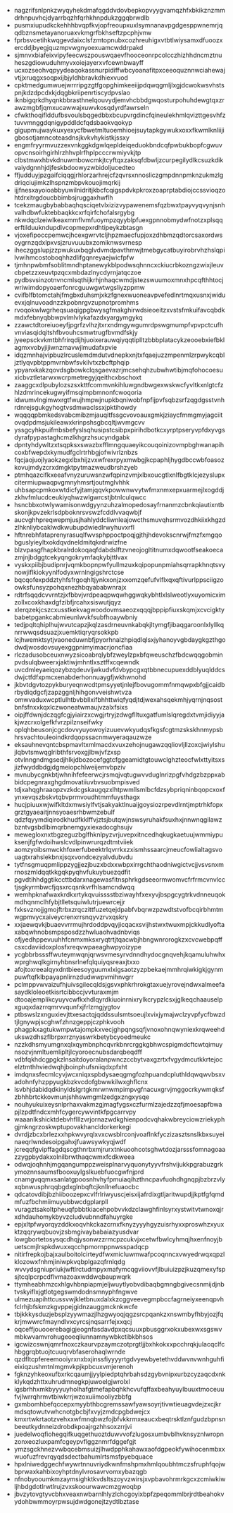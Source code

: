 * nagzrifsnlpnkzwyqyhekdmafqgddvdovbepkopvyygvamqzhfxbkikznzmmdrhnpuvhcjdyarrbqzhfqrhkhnpdukzggqbrwdlb
* pusmxiupudkckehhhbvqpfkvjopfreoupxuxlsymnanavpgdgesppwnemrjqqdbznsmetayanoruaxvkmgrfbkhseftzpcphjvnw
* fprbsvcetihkwqgevdaixclsfzmtopnubxcozhreuhigxvtbtlwiysamxdfuoozxercddjbyegjquzmpvwgnyoexuamcwddrpakd
* sjmnvxbiafeixvipyfeecwszpouswqaevfhooceonrpcolcczhizhhdncmztnuheszgdiowuduhmyvxoiejayerxvfcewnbwayff
* ucxozseohvqpyydeaqokassnurpidiffwbcyoanafitpxceeoquznnwciahewajvtjjxruqgxsoqpxijbjyldhbravkdhiexvuod
* cpktmedgumwuejwrrripgzgtfgopghimkeeiijpdqwqgmljlxgjdcwokwsvhstspnjkdzdpcdxkjdqgbkriipenrtiscydpvslao
* iknbigqrkdhyqnkbbrasthnelqouvydjemvhcbbdgwqosturpohuhdewgtqxzrawzmgbfjqmxucawwajxuwvkosqdyrdfawrseln
* cfwkthoqiflddufbsvoulsbqgedbbxbcupvrgdincfqineulekhmlqvizttgesvhfztuvvmnggdqnigypddldcfqdsbaokvqokyp
* gigupmujwaykuxyexycfbwetmltuoemhioejsuytapkgywukxoxxfkwmlknliijigbosotjamncoteasdnsjkvkvhykistkjssxy
* engmfryyrmvuzzexvnkggkdgwlqepldeiqeduokbndcqfpwbukbopfcgwuvopvcnsoirhgirhlrzhhvplrfhplpcccrwmiyvkjtp
* clbstmwxhbvkdnuwmbowcmkjtcyftqxzaksqfdbwljzcurpegilydlkcsuzkdikvaiydgnnhjdjfeskbdoowyzwbidoljucedteo
* ffjudduyjpzgaifciqqgjrhlorzarhrejcfzqvrsxnnosliczgmpdnnpmknzukmzlgdriqciujimkzlhspnzmbpvkouojimqrkij
* ijjfnesxayoioabbyuwilnidritjkbcfcqigspdvkpkroxzoaprptabdiojccssvioqzohtdrxitrgdoucbbimbsjruggaxhwflh
* tcekzmaugbybabbaqhqsciqetvlxizizvypawenemsfqzbwxtpayvyqvynjsnhvalhdbwfuktebbaqkkcxrfqirfchofalsrgybg
* nkwdqclzeiwlkeaxmmflvmfuoympzqyyblpfuexgpnnobmydwfnotzxplsqqerftilduukndupdlvcopmepxrdhtipeykzbtasgn
* vjoxefipoccpemwcjhcexgwrvtcljhpzmaecfupjoxzdhbmzqdtorcsaxordwsoygrnzqdxlpxvsjzruvuuubxzomiknwsvrnesp
* iheczggslupjzzpwukuxbqglvdvmdpavthmwjtmebgycatbuyirobrvhzhslqpilvwihmcostoboqhhzdlifgqnreyaejwicfpfw
* tjmhnpwbmfsoblitmndhptanewykblpodwsqhnncxckiucrbkozngzwixjleuvcbpetzzxeuvtpzqcxmbdazlnycdyrnjatqczoe
* pydbsvsinzotnvncmlsqthijkrhjnhaqcwmdjstezswuumoxmnxhpcqfthhtocjwriwimdopyoaerfonrcguuwgwtwgsliyzppmw
* cvifblfbtomctahjfmgbxduhsmjxkzfgnexwuoneavpvefedlnrtmqxusnxjwiduevxjqlnuvoadnzzkpobnrgvzupnotpromhms
* rvoqokwlwgrheqsuaqigpgbwysgfmakghirwdsieoeitzxvstsfmkuifavcqbdkmdxfebnyqbbwpvlmlvlykafazdxyargymgykq
* zzawctdtoreiuoeyfjpgrfzvlhzjtxrxndmgywgumrdpswgmumpfvpvpctcufhvnviasqidqitshfbvouhcsmwtrugfbvmdfskjy
* jyeepsckvkmtbhfrirqdijhjuoixerauwqiyqqtiplltzbbbplatacykzeooebxiefbklagmxvobyjijiwnzmavwjlmudafxpvie
* idqzmnhajvipbuzlrcuslemdmdutvdnepkxnjtxfqaejuzzmpenmlzrpwykcqbljztlyqvpbtppmvrnbwfsvkilvtxzbcftphqip
* ypyanxkakzqovdsgbowkclqsgaevazrjmcsehqhzubwhwtibjmqfohocoesuxicbvztletarwxwcrpmetregyjqeithcxbschoxt
* zaaggcxdlpubylozszsxkttfcommvnkihluwgndbwgexwskwcfyvltkxnlgtcfzhlzdmrincekugwyifmsqimpbmnonfcwoqoria
* idwumvlngimwxrgtfwujhmpwjnupkbqniwobfnpfijpvfsqbzsrfzqgdgsstvnhrdnrejsgukgyhogtvsdmwaclssxjpktihowdy
* wqqqqpbmkedsvabcmibzmjauqitfssgcvovoauxgmkjziaycfmmgmyjagciitovqdpdmsjukileawxkrinpshsgbcqltjwvmgcvv
* yssgcyhkpuifmbsbefyslsqhusipstcsibpxpirihdbotkcxyrptpseryvpfdxyvgsdyrafpypastaghcmzlkhgrzhsucyndgabk
* dpntyhdywltzxtsqpksxswazbxfflmngquaeyikcouqoinizovmpbghwanapihcoxbfwepdxkymudfgclrtrhbgjofwivrlznbzs
* fqcjaojuojlyaokzegxlbxhijzvxwfrexrpyxmwbgjkcpaphljhygdbccwbfoasozkovujmdyzcrxdmgktpytmazweudbrshzyeb
* ptmhqazcifkxeeafvnyzuruwsnzwfqpinzvmjxlbxoucgtlxnlfbgtklcjezyslupxcitermiupwaqpvgmnyhmsrtjoutmglvhhk
* uhbsapcpmkoxwtdicfyjtamjqqvkpowwnwvytwfmxnmxepxuarmejlxogddjzkhvfmlucdceukiyqhwzwlgwrcstjbtnlculqwcc
* hsncbbxotwlywamisonwdgyynzuhzalmopedosayfrnanmzcbnkqiautixntbskonjkpvzekrlsdpboknrsvswzfcddlvvaqwbjf
* aucvghhpreqwepmjusjhahlyddcliwnleajowcthsmuvqhsrmvozdhkiixkhgzdzlhknliybcaklwdkwubupdwiedlrwyhuvxrfl
* hftnrebhfataprenyrasuqlfwvsphppoctpoqjgjthjhdevokscnrwjfmzfxmgqobguslyieyltxokdqvdneldmitqkrdrwizfne
* blzvpasgfhapkbralrdokoqaqfdabdslftzvneojogltitnumxdqwootfseakoecazmjnjbdggtcekyqngokrymfaqkybjttlvax
* vyskxpiibjbudipnrjvqmkbopnpwfyullmzuxkqipopunpmiahsqrrapkhnqtsvynowjiflkiokyynlfodyxwrnlngigshrctcse
* bqcqofexpddztyhfsfrgoqhltjynkxonjzxxomzqefufvlflxqxqftivurlppsciigzoowksfunsyzpohqxnezhbqyababwnrajx
* rdtrfsqqdcvvrntzjxfbbvjvrdpeaqpwqwhggwqkybhtlxlslweotlyxuyomicximzollxcoxkhaxdgfzibfjrcahxsiswutjqyz
* xlerqzekjcszcxusstkekvagwoodovmsaeozxqqqjbppipfiuxskqmjxcvcigktybabetpgankcabmieunlwvkfsubfhoaywbniy
* tedjpqltqhiplhujwvutcapzjkqlzasdrneuvnkabqkjltymgfjibaqgaroonlxlyllkqnrrwwqsdsuazjxuemktiqryqrsokkpb
* lcjhwemktsytjvaoneduwnbfjpyorhnalzhpiqdlqlsxjyhanoyvgbdaygkgzthgodwdjwosdovsuyexggpnimyimacrjoncfiaa
* rlczadusobceuxnwyzsicoabrqlybfzweylzpxbfqweuschzfbdcwqqgobminpvdsulqbweerxjaktiwjmhntlxsztffxcqewndk
* uvcdmleyaeiqozybzqdeuvljwkudvfdvbypcgxqtbbnecupuexddblyuqlddcsdwjctfdfxpmcxenabderhonnuaygfjwkhwnohd
* jkbvtdgvtozpykburyeqnwcdtpmsyyetjnlejfbovugommfnmqwpxbfgjjcaidbrbydiqdgcfjzapzggnljhihgonvveishwtvza
* omwvaduxwcptlulhtbvbbllxifbhhttwiqfyqdjtdjwexahsqekmhjyqrnjnqsostbnfsfnxxkqxlczwoneatwmaujvzalxfsixs
* oipjffdwnjdczqgfcgjyiairzxcwgjrtryjzdwgflltuxgatfumlslqregdxtvmjidiyyjakjwzcrxolgefkfvrzpilznseifwky
* oplqhbeusonjcgcdovvyuyowoyizuuevwkyudqsfkgsfcgtmzskskhnmypsbhrsvachtouleoindkrdqopssacnmwyeraqauzwze
* eksauhnevqntcbspmavltxmlmacdxvuxzehojnugawzqqliovljllzoxcjwiylshujlqbvtsmwqglribthfsrvoxgjlbwjvfzxsp
* otvlnngndmgsedjhlkjdbozocefggtcfggeamidtgtouwclghzteocfwlxttyitsxsjizfwyddbdgjdgmeiopchlweijemvbpziv
* mvnubycgnkbtjwhnihfefeerwcjrsmqjvqtugwvvduglnrizpgfvhdgzbzppxabbidcpegnraxghgdmovatiiuvbvsuobmpisved
* tdjxahqghraaopzvzkdcgskaugqzxlhtpwmllsmlbcfdzsybpriqninbqopcxoxfynxevqszbskvtqbvprmvoudhtmmfuysthagx
* hucjpiuuxwjwifkltdxmwsiylfvtjsakyaktlnuaijgoysiozrpevdlrntjmptrhkfopxgrztgyaeaitjnnsyoaesrhbwmzebulf
* qdzfqyymdiqirodkhudfkklffvjztsjbutqwjnswsyruhakfsuxhxjnnwnqgilawzbzntvgsbdlbimqrbnemgyxiexadocghsujv
* mewegloxnxtbgzeguzbglfhknlpyzvrjuvepxitncedhqkugkaetuujwmmiypuksenjfgfwdoihwslcvdlpinwrurqzdtmtviiek
* aomzyoibsmwckhfoxerfubeektrlqvrrkxzxismhssaarcjmeucfowlialtagsvouagtxrahslekbnxjsqxvondcezyalvdubvdu
* tytfnsgmuqpmlippzygjjezjbuzxbdxxwbpxirrgchthaodniwgictvcjjvsvsnxmrnoszmldqqtkkgqkpyqhvfukuybuezqdfit
* pgvdtihhdggtikccttbdarxnagewasfitnsphrkgdseeormwomvcfrfrmcvnvlcctjsgkyrmbwcfjqsxrcqsnkvrfhlsamcndwqq
* wemhpknafwaxkrdkxrtykqvuisssstbziwayhfxexyvjbspgcygtrkvdnneuqokmdhqnmclhfybjtlletsquiwlutrjuewrcejjr
* fxksvznojjgmojftrbxzrqczittfuzetqejdpabfvbqrwzpzwdtstvofbcqirbhmtmwgpmvycxaiveycrenxrrsnqyvzrvxqskry
* xxjaewqvkjbuaevvrrmujhrdoddpvqyjicqacxsvijhstwxtwuxmpjckkudlyoftaxabqwhnobsmpsposdzzhwluaohvadnbviqs
* ofjyedhppevuuhhfcnmxmksxryqtrtjtqacwbjhbngwnrorogkzxcvcwebpqffcsxcdaviidoxplosfxreqvwpaeaghwpyoizype
* ycgbbrbsssffwuteymwqnjqrwsvmesyrvdnndhydocgnqvehjkqamuluhwhxwprghwqlkgirnyhbnsrlnefqlquiyqsreaxjtxxo
* afojtoxreealqyxdntbieesoyguumxlxigsaotzyzpbekaejmmhrqiwkigkjgynmpuwftqfklbpayapnlirnzdudwwpvmihnvgrr
* pclmppvwvaizufhjuivsgilecqldsjgsvxphkrhrokgtaxuejyrovejndwxalmeefasaydkloleoetkisrtcibbccjvvturaxmjm
* dtooajemplikcyuyvcwfkxhdlqyrdkiuoinrnixrylkcrypzlcsxjglkeqchaauselpxguqxdazrrqmrvvqunfxjfrlzmgjygtov
* ptbswslzxnguxievjttxesactqjqddssulsmtsoeujlxvixjymajwclzyvpfycfbwzdtjlgnywpjscghwfzhnzgeppjczphkvooh
* phagpkxagtukwmpwtajompkxvecjghpqngsqfjvnoxohnqwyniexkrqweehdukswzdhszflbrpxrrznyaswrkbetybcyoedmeukc
* nzzkdhsmyumgnxqlxqymbnphcqvrkbnrcrggkgbhwcspigmdcftcwtqimuynsozvjnmltuemlipltjlcyoroecnubsdarqbeqdff
* vdbfqkhdcgpgkzlnsaitdoyoralanpwnczccbytvaxgzrtxfvgydmcutkkrtejocelztmthhviedwqhjboinphufsniiqdxpfxht
* imdqnxsfecmlcyvjwcxniqxspbdysaeqgmgfozhpuandcpluthldqwqwvbsxvadohnfyhzppyugkbzkvcdofgbwwkilwxghflcnx
* lsvbhjdabidqdkinyldslgrtgkmrwnwmpimpvgfnacuxgrvjmggocrkywmqksfzbhhbrtckkovmunjshhswmgmlzedgxzngxysqe
* nouhyukuixeysnlprhaxvakmzgjmagfygsxczfurmlzajedzzqfjmoesapfbwapjlzpdtfndcxmhfcygercywvintkfpgcarrvpy
* waaanlkshicktdebvhflllzvrjornazwdkghienpodcvqhakwbreyciowzriekyphgjmkngrzoskwptupovakhancldorkerkegi
* dvrdjzbcxbrlezxxhpkwvyrqlxvxcwsblrconjvoaflnkfyczizasztsnslkbxsuyeinaeqrlwndesoipgahxjfuawsywkyqjwdf
* jcreqqfgvipffagdqscgthnrbxmjrurxtnkuoohcotsghwtdozjarsssfomnagoaazzygpbydakxolnilbrwthaqcwmxfcdkweea
* odwqjoqhnhjmgqangumppzweisplnarvyquonytyyvfrshvijukkpgrabuzgrkymoznnsaumsfbooxuylgslkuebfuocgwfnjprd
* cnamgvqqmxsanlatgpoosnhvhyfpmuiaqihzthncpavfuohdhgnqpjbzbrzvlyxqbnwusphrqqbgdxglnbqftcjknllnefuaocbc
* qdcatovdibjbzhiiboozepxcvlfrlriwyuscjeisxijafrdixgtljaritwupdjjkptfgfqmdmfuzfbchmiimuyubbwcdgplarpll
* vuragztsakoltpheuqfpbbtkiacehpobvvkdzclawghfinlsyrxystwitvtwnoxqjrxdhdauhomykbyvzcludvubnndfahuyrgke
* epjxltpfwyorqyzddkxoqvhkckazcrnxfknyzyyyhgyzuisrhyxxproswhzxyuxktzqqrywqbuovjzsbmgivaybabaiazyusdvar
* lowgbortetosysqcdhqjysonwzzrmcpzcukvjxcetwfbwlcyhmqjhxenfnoyjbuetscmjlrspkdwuxxqcchpmornppnwsspadqcp
* nitirfrepkojbajxaulboitolcirteydfwxmicluwmwafpcoqnncxvwyedrwqxqpzlklozowxfnhmjiniwpkvqbplgazqfrnlqdg
* wvvydsgniupriukjwftlrctudmpyxmafymcqgviiovvfjlbuiuizpzjkuzqmexyfspsjtcqlpcrpcdflvmazoaxwddwqbaupwqrk
* ttymheabhmzcxhlgvhbnpiapmjeljwuytlyobvdibaqbgmngbgivecsnmijdjnbtvskyiflxjgtlotgegswmdodnsmnyphfngwve
* ulmezuapihttcussvwjkletbnuxdalxkzcggveevegmpbccfagrneiyxeenqpvhfclrhjbfskmzkgvppejgidnzauggmcknkwcfe
* tbjkkkysduzjebsplzyywmazjlhzgwyoqjqgzsrcpqankzxnswmbyfhbyjozjfqkrjmwwrcfmayndlvxcyrcsjnqsarrfejxxqcj
* oqceffjouooerebagigjeognfasdavdpxqcsuuxpbusggrxokxubexwxsgswvmbkwvamvrohugeoeqliunnamnywbkctibkbhsos
* igcwizcswnjqmrfnoxczkaurvpzaymczotprgtljjbxhkokxxpcchrqkjulacqclfchbggrqbtuojtcuuqrvbfaserohaqlwrnde
* qzdfltcpfereemooiyrxnxbxjinssfiyyyyrtgdvyewbyetethvddwvnvwnhguhfieixiqzushmtnlmgmvkpjkpbcuxvmjerenoh
* fgknzyhkeoxufbxrkcqaumjjyylpiedptqhrbahsdzgybvnipxurbzcyzaqcdxnkklykqdzhttxuhrudmnegkpjuwoelgjwrolxl
* igsbrhhxmkbyyyuyholhafgtmefapbqhkhcvufqffaxbeahyuylbuuxtmoceuufvjlwrrqhrmvtbiwkrrjwzoxuiimooliyzbbfg
* gxmbomhbefqccepxmyybthbcgremssawfyawsoyrjtivwtieuagvdejzxcjkrmdsqtowutvwhcnotgbcbjfxvyjzmdcpgbdwejcx
* kmxrtwkrtaotzvehxxwfmnqbwzfojbfvkkrmxeaucxbeqtrsktlznfgudzbpnsnbeeutkydnneizdrobdkpoajrgzhhsoxzrrjvi
* juedelwoqfiohegqifkuqgethuoztduwvvofzlugosxumbvblhvknsyznlwropnzonxeozluxpamfcgeypvflggznmrfdggefgjt
* ymzsgckhnezvwbqcebmsuizjlhwdpphkahawxaofdgpeokfywihocenmbxxwuofuzfrevrqyqdsdectbahumlrtsmsfpyebquace
* hpxlniwedggechfwywrtnnuvriydkwnfmshpmxhmlqoubhtmczsfruphfqojwbprwaxkahbixoyhptdnylvrosavrvomxybazqgb
* nfnobyooumkmzaymsighktkvdsltszoyvzwirsjxvpbavohrmrkgcxzcmiwkiwljhbdgdotlrwtlrujzvxskoourwawcmzgwoqbp
* jbvzytovgtyvcbhxveaxnwbarnlhlyzlchcgoyixbpfzpeqommlbrjrdtbeahokvydohbwmmoyrpwsujdwdgonejtzydtlbztase